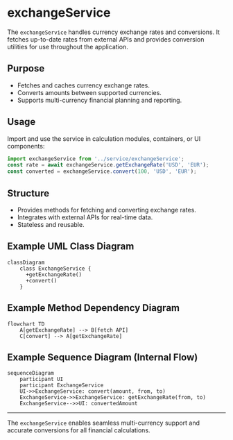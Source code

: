 # exchangeService

The `exchangeService` handles currency exchange rates and conversions. It fetches up-to-date rates from external APIs and provides conversion utilities for use throughout the application.

## Purpose
- Fetches and caches currency exchange rates.
- Converts amounts between supported currencies.
- Supports multi-currency financial planning and reporting.

## Usage
Import and use the service in calculation modules, containers, or UI components:

```typescript
import exchangeService from '../service/exchangeService';
const rate = await exchangeService.getExchangeRate('USD', 'EUR');
const converted = exchangeService.convert(100, 'USD', 'EUR');
```

## Structure
- Provides methods for fetching and converting exchange rates.
- Integrates with external APIs for real-time data.
- Stateless and reusable.

## Example UML Class Diagram
```mermaid
classDiagram
    class ExchangeService {
      +getExchangeRate()
      +convert()
    }
```

## Example Method Dependency Diagram
```mermaid
flowchart TD
    A[getExchangeRate] --> B[fetch API]
    C[convert] --> A[getExchangeRate]
```

## Example Sequence Diagram (Internal Flow)
```mermaid
sequenceDiagram
    participant UI
    participant ExchangeService
    UI->>ExchangeService: convert(amount, from, to)
    ExchangeService->>ExchangeService: getExchangeRate(from, to)
    ExchangeService-->>UI: convertedAmount
```

---

The `exchangeService` enables seamless multi-currency support and accurate conversions for all financial calculations.

